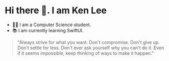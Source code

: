 # Hi there 👋. I am Ken Lee

- 👨‍💻 I am a Computer Science student.
- 📚 I am currently learning SwiftUI.

> "Always strive for what you want. Don't compromise. Don't give up. Don't settle for less. Don't ever ask yourself why you can't do it. Even if it seems impossible, keep thinking of ways to make it happen."
